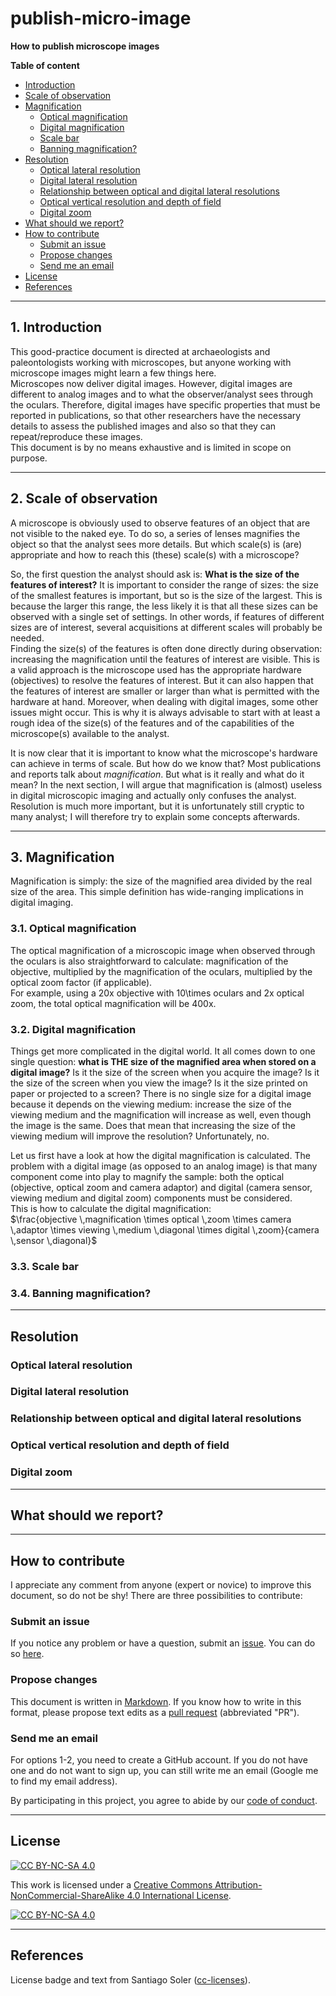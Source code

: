 # publish-micro-image

**How to publish microscope images**



**Table of content**

<!-- TOC depthfrom:2 -->

- [Introduction](#introduction)
- [Scale of observation](#scale-of-observation)
- [Magnification](#magnification)
    - [Optical magnification](#optical-magnification)
    - [Digital magnification](#digital-magnification)
    - [Scale bar](#scale-bar)
    - [Banning magnification?](#banning-magnification)
- [Resolution](#resolution)
    - [Optical lateral resolution](#optical-lateral-resolution)
    - [Digital lateral resolution](#digital-lateral-resolution)
    - [Relationship between optical and digital lateral resolutions](#relationship-between-optical-and-digital-lateral-resolutions)
    - [Optical vertical resolution and depth of field](#optical-vertical-resolution-and-depth-of-field)
    - [Digital zoom](#digital-zoom)
- [What should we report?](#what-should-we-report)
- [How to contribute](#how-to-contribute)
    - [Submit an issue](#submit-an-issue)
    - [Propose changes](#propose-changes)
    - [Send me an email](#send-me-an-email)
- [License](#license)
- [References](#references)

<!-- /TOC -->


---


## 1. Introduction
This good-practice document is directed at archaeologists and paleontologists working with microscopes, but anyone working with microscope images might learn a few things here.  
Microscopes now deliver digital images. However, digital images are different to analog images and to what the observer/analyst sees through the oculars. Therefore, digital images have specific properties that must be reported in publications, so that other researchers have the necessary details to assess the published images and also so that they can repeat/reproduce these images.  
This document is by no means exhaustive and is limited in scope on purpose. 


---


## 2. Scale of observation
A microscope is obviously used to observe features of an object that are not visible to the naked eye. To do so, a series of lenses magnifies the object so that the analyst sees more details. But which scale(s) is (are) appropriate and how to reach this (these) scale(s) with a microscope?

So, the first question the analyst should ask is: **What is the size of the features of interest?** It is important to consider the range of sizes: the size of the smallest features is important, but so is the size of the largest. This is because the larger this range, the less likely it is that all these sizes can be observed with a single set of settings. In other words, if features of different sizes are of interest, several acquisitions at different scales will probably be needed.  
Finding the size(s) of the features is often done directly during observation: increasing the magnification until the features of interest are visible. This is a valid approach is the microscope used has the appropriate hardware (objectives) to resolve the features of interest. But it can also happen that the features of interest are smaller or larger than what is permitted with the hardware at hand. Moreover, when dealing with digital images, some other issues might occur. This is why it is always advisable to start with at least a rough idea of the size(s) of the features and of the capabilities of the microscope(s) available to the analyst.  

It is now clear that it is important to know what the microscope's hardware can achieve in terms of scale. But how do we know that? Most publications and reports talk about *magnification*. But what is it really and what do it mean? In the next section, I will argue that magnification is (almost) useless in digital microscopic imaging and actually only confuses the analyst. Resolution is much more important, but it is unfortunately still cryptic to many analyst; I will therefore try to explain some concepts afterwards.


---


## 3. Magnification 
Magnification is simply: the size of the magnified area divided by the real size of the area. This simple definition has wide-ranging implications in digital imaging. 

### 3.1. Optical magnification
The optical magnification of a microscopic image when observed through the oculars is also straightforward to calculate: magnification of the objective, multiplied by the magnification of the oculars, multiplied by the optical zoom factor (if applicable).  
For example, using a 20x objective with 10\times oculars and 2x optical zoom, the total optical magnification will be 400x.

### 3.2. Digital magnification
Things get more complicated in the digital world. It all comes down to one single question: **what is THE size of the magnified area when stored on a digital image?** Is it the size of the screen when you acquire the image? Is it the size of the screen when you view the image? Is it the size printed on paper or projected to a screen? There is no single size for a digital image because it depends on the viewing medium: increase the size of the viewing medium and the magnification will increase as well, even though the image is the same. Does that mean that increasing the size of the viewing medium will improve the resolution? Unfortunately, no.  

Let us first have a look at how the digital magnification is calculated. The problem with a digital image (as opposed to an analog image) is that many component come into play to magnify the sample: both the optical (objective, optical zoom and camera adaptor) and digital (camera sensor, viewing medium and digital zoom) components must be considered.  
This is how to calculate the digital magnification:  
$\frac{objective \,magnification \times optical \,zoom \times camera \,adaptor \times viewing \,medium \,diagonal \times digital \,zoom}{camera \,sensor \,diagonal}$ 


### 3.3. Scale bar

### 3.4. Banning magnification?


---


## Resolution

### Optical lateral resolution

### Digital lateral resolution

### Relationship between optical and digital lateral resolutions

### Optical vertical resolution and depth of field

### Digital zoom


---


## What should we report?


---


## How to contribute
I appreciate any comment from anyone (expert or novice) to improve this document, so do not be shy! There are three possibilities to contribute:

### Submit an issue  
If you notice any problem or have a question, submit an [issue](https://docs.github.com/en/issues/tracking-your-work-with-issues/about-issues). You can do so [here](https://github.com/ivan-paleo/publish-micro-image/issues).  

### Propose changes  
This document is written in [Markdown](https://www.markdownguide.org/). If you know how to write in this format, please propose text edits as a [pull request](https://docs.github.com/en/pull-requests/collaborating-with-pull-requests/proposing-changes-to-your-work-with-pull-requests/about-pull-requests) (abbreviated "PR").

### Send me an email  
For options 1-2, you need to create a GitHub account. If you do not have one and do not want to sign up, you can still write me an email (Google me to find my email address).

By participating in this project, you agree to abide by our [code of conduct](CONDUCT.md).


---


## License
[![CC BY-NC-SA 4.0][cc-by-nc-sa-shield]][cc-by-nc-sa]

This work is licensed under a
[Creative Commons Attribution-NonCommercial-ShareAlike 4.0 International License][cc-by-nc-sa].

[![CC BY-NC-SA 4.0][cc-by-nc-sa-image]][cc-by-nc-sa]

[cc-by-nc-sa]: http://creativecommons.org/licenses/by-nc-sa/4.0/
[cc-by-nc-sa-image]: https://licensebuttons.net/l/by-nc-sa/4.0/88x31.png
[cc-by-nc-sa-shield]: https://img.shields.io/badge/License-CC%20BY--NC--SA%204.0-lightgrey.svg


---


## References
License badge and text from Santiago Soler ([cc-licenses](https://github.com/santisoler/cc-licenses)).